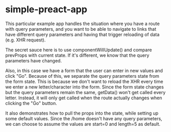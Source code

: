 # simple-preact-app

This particular example app handles the situation where you have a route with query parameters, and you want to be able to navigate to links that have different query parameters and having that trigger reloading of data (e.g. XHR request). 

The secret sauce here is to use componentWillUpdate() and compare prevProps with current state. If it's different, we know that the query parameters have changed.

Also, in this case we have a form that the user can enter in new values and click "Go". Because of this, we separate the query parameters state from the form state. This is because we don't want to reload the XHR every time we enter a new letter/character into the form. Since the form state changes but the query parameters remain the same, getData() won't get called every letter. Instead, it will only get called when the route actually changes when clicking the "Go" button.

It also demonstrates how to pull the props into the state, while setting up some default values. Since the /home doesn't have any query parameters, we can choose to assume the values are start=0 and length=5 as default.
